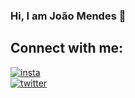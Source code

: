 ### Hi, I am João Mendes 👋

<!--
**joaopsmendes/joaopsmendes** is a ✨ _special_ ✨ repository because its `README.md` (this file) appears on your GitHub profile.

Here are some ideas to get you started:

- 🔭 I’m currently working on ...
- 🌱 I’m currently learning ...
- 👯 I’m looking to collaborate on ...
- 🤔 I’m looking for help with ...
- 💬 Ask me about ...
- 📫 How to reach me: ...
- 😄 Pronouns: ...
- ⚡ Fun fact: ...
-->

## Connect with me:

[![insta](https://img.shields.io/badge/Instagram-E4405F?style=for-the-badge&logo=instagram&logoColor=white "Instagram")](https://www.instagram.com/joaopsmendes/)  
[![twitter](https://img.shields.io/badge/Twitter-00acee?style=for-the-badge&logo=twitter&logoColor=white "Twitter")](https://twitter.com/joaopsmendes40) 



